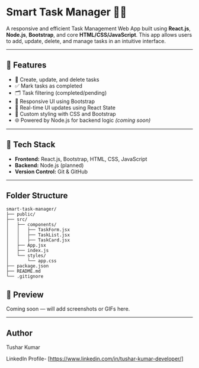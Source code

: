 # Smart Task Manager 🧠✅

A responsive and efficient Task Management Web App built using **React.js**, **Node.js**, **Bootstrap**, and core **HTML/CSS/JavaScript**. This app allows users to add, update, delete, and manage tasks in an intuitive interface.

---

## 🚀 Features

- 📝 Create, update, and delete tasks
- ✅ Mark tasks as completed
- 🗂️ Task filtering (completed/pending)
- 📱 Responsive UI using Bootstrap
- 🔁 Real-time UI updates using React State
- 🎨 Custom styling with CSS and Bootstrap
- 🌐 Powered by Node.js for backend logic *(coming soon)*

---

## 📂 Tech Stack

- **Frontend:** React.js, Bootstrap, HTML, CSS, JavaScript
- **Backend:** Node.js (planned)
- **Version Control:** Git & GitHub

---

## Folder Structure

``` 
smart-task-manager/
├── public/
├── src/
│   ├── components/
│   │   ├── TaskForm.jsx
│   │   ├── TaskList.jsx
│   │   ├── TaskCard.jsx
│   ├── App.jsx
│   ├── index.js
│   └── styles/
│       └── app.css
├── package.json
├── README.md
└── .gitignore 
```

## 📸 Preview

Coming soon — will add screenshots or GIFs here.

---

## Author

Tushar Kumar

LinkedIn Profile- [https://www.linkedin.com/in/tushar-kumar-developer/]